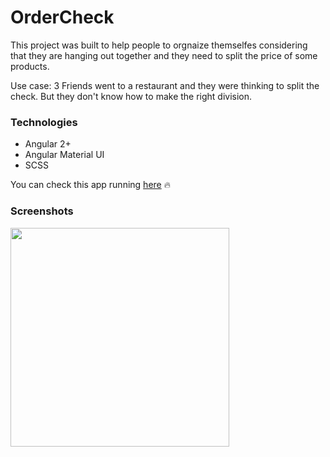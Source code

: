 # OrderCheck

This project was built to help people to orgnaize themselfes considering that they are hanging out together and they need to split the price of some products.

Use case: 3 Friends went to a restaurant and they were thinking to split the check. But they don't know how to make the right division.

<h3>Technologies</h3>

<ul>
  <li>Angular 2+</li>
  <li>Angular Material UI</li>
  <li>SCSS</li>
</ul>

<p>You can check this app running <a href="https://order-check.vercel.app/">here</a> 🔥</p> 

<h3>Screenshots</h3>

<img width="350" src="https://github.com/ljsomm/order-check/assets/48564798/c01f9c58-109c-414d-b84e-c85e40439742">
